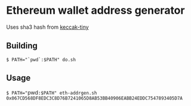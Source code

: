 # Ethereum wallet address generator

Uses sha3 hash from [keccak-tiny](https://github.com/coruus/keccak-tiny)

## Building

    $ PATH="`pwd`:$PATH" do.sh

## Usage
 
   `$ PATH="`pwd`:$PATH" eth-addrgen.sh 0x067CD568DF8EDC3C8D76B7241065D8AB53BB40906EABB24EDDC7547893405D7A`

